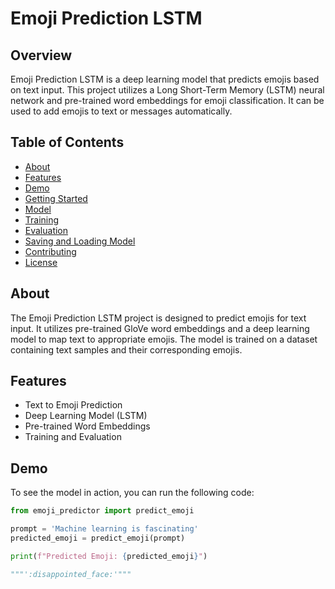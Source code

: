 # Emoji Prediction LSTM

## Overview

Emoji Prediction LSTM is a deep learning model that predicts emojis based on text input. This project utilizes a Long Short-Term Memory (LSTM) neural network and pre-trained word embeddings for emoji classification. It can be used to add emojis to text or messages automatically.

## Table of Contents

- [About](#about)
- [Features](#features)
- [Demo](#demo)
- [Getting Started](#getting-started)
- [Model](#model)
- [Training](#training)
- [Evaluation](#evaluation)
- [Saving and Loading Model](#saving-and-loading-model)
- [Contributing](#contributing)
- [License](#license)

## About

The Emoji Prediction LSTM project is designed to predict emojis for text input. It utilizes pre-trained GloVe word embeddings and a deep learning model to map text to appropriate emojis. The model is trained on a dataset containing text samples and their corresponding emojis.

## Features

- Text to Emoji Prediction
- Deep Learning Model (LSTM)
- Pre-trained Word Embeddings
- Training and Evaluation

## Demo

To see the model in action, you can run the following code:

```python
from emoji_predictor import predict_emoji

prompt = 'Machine learning is fascinating'
predicted_emoji = predict_emoji(prompt)

print(f"Predicted Emoji: {predicted_emoji}")

"""':disappointed_face:'"""
```
